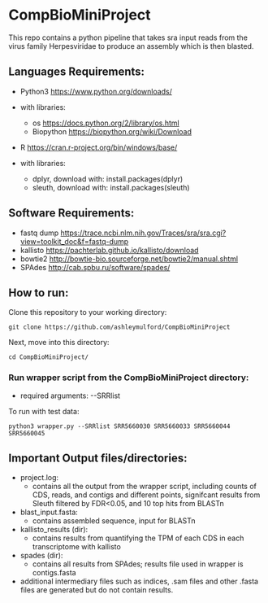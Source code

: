 # CompBioMiniProject

This repo contains a python pipeline that takes sra input reads from the virus family Herpesviridae to produce an assembly which is then blasted.

## Languages Requirements: 
- Python3 https://www.python.org/downloads/
- with libraries:
    - os https://docs.python.org/2/library/os.html
    - Biopython https://biopython.org/wiki/Download

- R https://cran.r-project.org/bin/windows/base/
- with libraries:
    - dplyr, download with: install.packages(dplyr)
    - sleuth, download with: install.packages(sleuth)

## Software Requirements: 
- fastq dump https://trace.ncbi.nlm.nih.gov/Traces/sra/sra.cgi?view=toolkit_doc&f=fastq-dump
- kallisto https://pachterlab.github.io/kallisto/download
- bowtie2 http://bowtie-bio.sourceforge.net/bowtie2/manual.shtml
- SPAdes http://cab.spbu.ru/software/spades/

## How to run:
Clone this repository to your working directory:

    git clone https://github.com/ashleymulford/CompBioMiniProject
    
Next, move into this directory:
     
    cd CompBioMiniProject/
    
### Run wrapper script from the CompBioMiniProject directory:
- required arguments: --SRRlist

To run with test data:
    
    python3 wrapper.py --SRRlist SRR5660030 SRR5660033 SRR5660044 SRR5660045

## Important Output files/directories:
- project.log: 
    - contains all the output from the wrapper script, including counts of CDS, reads, and contigs and different points, signifcant results from Sleuth filtered by FDR<0.05, and 10 top hits from BLASTn
- blast_input.fasta: 
    - contains assembled sequence, input for BLASTn
- kallisto_results (dir): 
    - contains results from quantifying the TPM of each CDS in each transcriptome with kallisto
- spades (dir): 
    - contains all results from SPAdes; results file used in wrapper is contigs.fasta
- additional intermediary files such as indices, .sam files and other .fasta files are generated but do not contain results.
